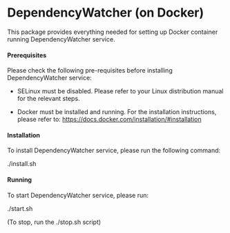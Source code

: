DependencyWatcher (on Docker)
==============================

This package provides everything needed for setting up Docker container
running DependencyWatcher service.


#### Prerequisites ####

Please check the following pre-requisites before installing DependencyWatcher service:

* SELinux must be disabled. Please refer to your Linux distribution manual
  for the relevant steps.

* Docker must be installed and running. For the installation instructions,
  please refer to: https://docs.docker.com/installation/#installation


#### Installation ####

To install DependencyWatcher service, please run the following command:

./install.sh


#### Running ####

To start DependencyWatcher service, please run:

./start.sh

(To stop, run the ./stop.sh script)


